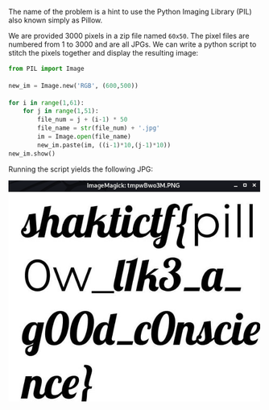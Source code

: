The name of the problem is a hint to use the Python Imaging Library (PIL) also known simply as Pillow.

We are provided 3000 pixels in a zip file named `60x50`. The pixel files are numbered from 1 to 3000 and are all JPGs. We can write a python script to stitch the pixels together and display the resulting image:

```py 
from PIL import Image

new_im = Image.new('RGB', (600,500))

for i in range(1,61):
    for j in range(1,51):
        file_num = j + (i-1) * 50
        file_name = str(file_num) + '.jpg'
        im = Image.open(file_name)
        new_im.paste(im, ((i-1)*10,(j-1)*10))
new_im.show()
```

Running the script yields the following JPG:

<img src="pillow.png" width=500>
